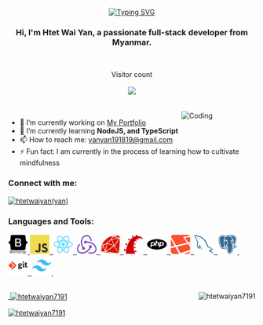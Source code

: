 <p align="center">
  <a href="https://git.io/typing-svg">
    <img src="https://readme-typing-svg.demolab.com?font=Fira+Code&duration=2000&pause=1000&color=26CFFF&center=true&vCenter=true&width=435&lines=I+am+Htet+Wai+Yan+(+yan+yan+);Full+Stack+Developer+from+Myanmar" alt="Typing SVG">
  </a>
</p>

<h3 align="center">
  Hi, I'm Htet Wai Yan, a passionate full-stack developer from Myanmar.
</h3>
<br>

<p align='center'> 
  Visitor count <br><br>
  <img src="https://profile-counter.glitch.me/HtetWaiYan7191/count.svg" style="color: blue;" />
</p>

<br>

<img align="right" alt="Coding" width="30%" src="https://dxbcode.com/assets/images/index-meta.gif">

- 🔭 I’m currently working on [My Portfolio](https://github.com/HtetWaiYan7191/my-portfolio)
- 🌱 I’m currently learning **NodeJS, and TypeScript**
- 📫 How to reach me: [yanyan191819@gmail.com](mailto:yanyan191819@gmail.com)
- ⚡ Fun fact: I am currently in the process of learning how to cultivate mindfulness

<h3 align="left">Connect with me:</h3>
<p align="left">
  <a href="https://linkedin.com/in/htetwaiyan(yan)" target="_blank">
    <img align="center" src="https://raw.githubusercontent.com/rahuldkjain/github-profile-readme-generator/master/src/images/icons/Social/linked-in-alt.svg" alt="htetwaiyan(yan)" height="30" width="40">
  </a>
</p>

<h3 align="left">Languages and Tools:</h3>
<p align="left">
  <a href="https://getbootstrap.com" target="_blank" rel="noreferrer">
    <img src="https://raw.githubusercontent.com/devicons/devicon/master/icons/bootstrap/bootstrap-plain-wordmark.svg" alt="bootstrap" width="40" height="40">
  <img src="https://github.com/devicons/devicon/blob/master/icons/javascript/javascript-original.svg" title="JavaScript" alt="JavaScript" width="40" height="40"/>&nbsp;
  <img src="https://github.com/devicons/devicon/blob/master/icons/react/react-original.svg" title="React" alt="React" width="40" height="40"/>&nbsp;
  <img src="https://github.com/devicons/devicon/blob/master/icons/redux/redux-original.svg" title="Redux" alt="Redux " width="40" height="40"/>&nbsp;
  <img src="https://github.com/devicons/devicon/blob/master/icons/ruby/ruby-plain.svg" title="Ruby" alt="Ruby" width="40" height="40"/>&nbsp;
  <img src="https://github.com/devicons/devicon/blob/master/icons/rails/rails-plain.svg" title="Rails" alt="Rails" width="40" height="40"/>&nbsp;
  <img src="https://github.com/devicons/devicon/blob/master/icons/php/php-plain.svg" title="Php" alt="Php" width="40" height="40"/>&nbsp;
  <img src="https://github.com/devicons/devicon/blob/master/icons/laravel/laravel-plain.svg" title="Laravel" alt="Laravel" width="40" height="40"/>&nbsp;
  <img src="https://github.com/devicons/devicon/blob/master/icons/mysql/mysql-plain.svg" title="MySQL" alt="MySQL" width="40" height="40"/>&nbsp;
  <img src="https://github.com/devicons/devicon/blob/master/icons/postgresql/postgresql-plain.svg" title="PostgreSQL" alt="PostgreSQL" width="40" height="40"/>&nbsp;
  <img src="https://github.com/devicons/devicon/blob/master/icons/git/git-original-wordmark.svg" title="Git" alt="Git" width="40" height="40"/>&nbsp;
  <img src="https://github.com/devicons/devicon/blob/master/icons/tailwindcss/tailwindcss-plain.svg" title="Tailwindcss" alt="Tailwindcss" width="40" height="40"/>&nbsp;
<br><br>
 <p align="right">
  <img align="right" src="https://github-readme-stats.vercel.app/api/top-langs?username=htetwaiyan7191&show_icons=true&locale=en&layout=compact&theme=tokyonight" alt="htetwaiyan7191">
</p>

<p>&nbsp;<img align="center" src="https://github-readme-stats.vercel.app/api?username=htetwaiyan7191&show_icons=true&locale=en&theme=tokyonight" alt="htetwaiyan7191" /></p>

<p><img align="center" src="https://github-readme-streak-stats.herokuapp.com/?user=htetwaiyan7191&theme=tokyonight" alt="htetwaiyan7191" /></p>

